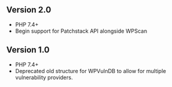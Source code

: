 ## Version 2.0

* PHP 7.4+
* Begin support for Patchstack API alongside WPScan

## Version 1.0

* PHP 7.4+
* Deprecated old structure for WPVulnDB to allow for multiple vulnerability providers.